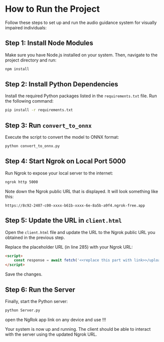 # How to Run the Project

Follow these steps to set up and run the audio guidance system for visually impaired individuals:

## Step 1: Install Node Modules
Make sure you have Node.js installed on your system. Then, navigate to the project directory and run:

```bash
npm install
```

## Step 2: Install Python Dependencies
Install the required Python packages listed in the `requirements.txt` file. Run the following command:

```bash
pip install -r requirements.txt
```

## Step 3: Run `convert_to_onnx`
Execute the script to convert the model to ONNX format:

```bash
python convert_to_onnx.py
```

## Step 4: Start Ngrok on Local Port 5000
Run Ngrok to expose your local server to the internet:

```bash
ngrok http 5000
```

Note down the Ngrok public URL that is displayed. It will look something like this:

```
https://8c92-2407-c00-xxxx-b61b-xxxx-6e-8a5b-a9f4.ngrok-free.app
```

## Step 5: Update the URL in `client.html`
Open the `client.html` file and update the URL to the Ngrok public URL you obtained in the previous step.

Replace the placeholder URL (in line 285) with your Ngrok URL:

```html
<script>
    const response = await fetch('<<replace this part with link>>/upload_frame',
</script>
```

Save the changes.

## Step 6: Run the Server
Finally, start the Python server:

```bash
python Server.py
```

open the NgRok app link on any device and use !!!

Your system is now up and running. The client should be able to interact with the server using the updated Ngrok URL.